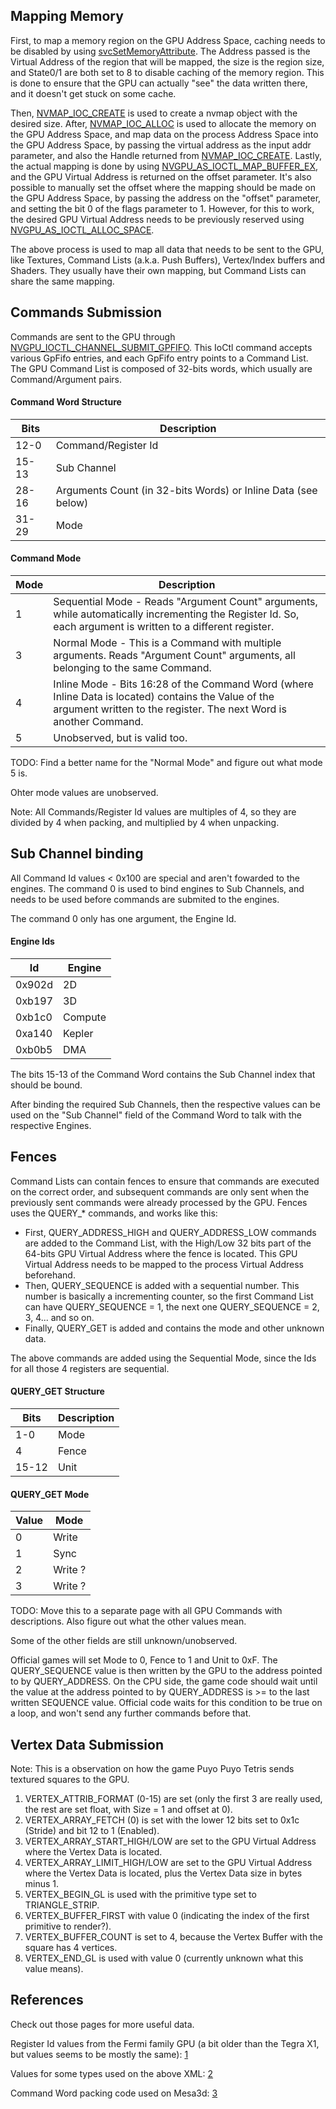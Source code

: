 ## Mapping Memory

First, to map a memory region on the GPU Address Space, caching needs to
be disabled by using
[svcSetMemoryAttribute](SVC#svcSetMemoryAttribute.md##svcSetMemoryAttribute "wikilink").
The Address passed is the Virtual Address of the region that will be
mapped, the size is the region size, and State0/1 are both set to 8 to
disable caching of the memory region. This is done to ensure that the
GPU can actually "see" the data written there, and it doesn't get stuck
on some cache.

Then,
[NVMAP\_IOC\_CREATE](NV%20services#NVMAP%20IOC%20CREATE.md##NVMAP_IOC_CREATE "wikilink")
is used to create a nvmap object with the desired size. After,
[NVMAP\_IOC\_ALLOC](NV%20services#NVMAP%20IOC%20ALLOC.md##NVMAP_IOC_ALLOC "wikilink")
is used to allocate the memory on the GPU Address Space, and map data on
the process Address Space into the GPU Address Space, by passing the
virtual address as the input addr parameter, and also the Handle
returned from
[NVMAP\_IOC\_CREATE](NV%20services#NVMAP%20IOC%20CREATE.md##NVMAP_IOC_CREATE "wikilink").
Lastly, the actual mapping is done by using
[NVGPU\_AS\_IOCTL\_MAP\_BUFFER\_EX](NV%20services#NVGPU%20AS%20IOCTL%20MAP%20BUFFER%20EX.md##NVGPU_AS_IOCTL_MAP_BUFFER_EX "wikilink"),
and the GPU Virtual Address is returned on the offset parameter. It's
also possible to manually set the offset where the mapping should be
made on the GPU Address Space, by passing the address on the "offset"
parameter, and setting the bit 0 of the flags parameter to 1. However,
for this to work, the desired GPU Virtual Address needs to be previously
reserved using
[NVGPU\_AS\_IOCTL\_ALLOC\_SPACE](NV%20services#NVGPU%20AS%20IOCTL%20ALLOC%20SPACE.md##NVGPU_AS_IOCTL_ALLOC_SPACE "wikilink").

The above process is used to map all data that needs to be sent to the
GPU, like Textures, Command Lists (a.k.a. Push Buffers), Vertex/Index
buffers and Shaders. They usually have their own mapping, but Command
Lists can share the same mapping.

## Commands Submission

Commands are sent to the GPU through
[NVGPU\_IOCTL\_CHANNEL\_SUBMIT\_GPFIFO](NV%20services#NVGPU%20IOCTL%20CHANNEL%20SUBMIT%20GPFIFO.md##NVGPU_IOCTL_CHANNEL_SUBMIT_GPFIFO "wikilink").
This IoCtl command accepts various GpFifo entries, and each GpFifo entry
points to a Command List. The GPU Command List is composed of 32-bits
words, which usually are Command/Argument
pairs.

#### Command Word Structure

| Bits  | Description                                                   |
| ----- | ------------------------------------------------------------- |
| 12-0  | Command/Register Id                                           |
| 15-13 | Sub Channel                                                   |
| 28-16 | Arguments Count (in 32-bits Words) or Inline Data (see below) |
| 31-29 | Mode                                                          |

#### Command Mode

| Mode | Description                                                                                                                                                               |
| ---- | ------------------------------------------------------------------------------------------------------------------------------------------------------------------------- |
| 1    | Sequential Mode - Reads "Argument Count" arguments, while automatically incrementing the Register Id. So, each argument is written to a different register.               |
| 3    | Normal Mode - This is a Command with multiple arguments. Reads "Argument Count" arguments, all belonging to the same Command.                                             |
| 4    | Inline Mode - Bits 16:28 of the Command Word (where Inline Data is located) contains the Value of the argument written to the register. The next Word is another Command. |
| 5    | Unobserved, but is valid too.                                                                                                                                             |

TODO: Find a better name for the "Normal Mode" and figure out what mode
5 is.

Ohter mode values are unobserved.

Note: All Commands/Register Id values are multiples of 4, so they are
divided by 4 when packing, and multiplied by 4 when unpacking.

## Sub Channel binding

All Command Id values \< 0x100 are special and aren't fowarded to the
engines. The command 0 is used to bind engines to Sub Channels, and
needs to be used before commands are submited to the engines.

The command 0 only has one argument, the Engine Id.

#### Engine Ids

| Id     | Engine  |
| ------ | ------- |
| 0x902d | 2D      |
| 0xb197 | 3D      |
| 0xb1c0 | Compute |
| 0xa140 | Kepler  |
| 0xb0b5 | DMA     |

The bits 15-13 of the Command Word contains the Sub Channel index that
should be bound.

After binding the required Sub Channels, then the respective values can
be used on the "Sub Channel" field of the Command Word to talk with the
respective Engines.

## Fences

Command Lists can contain fences to ensure that commands are executed on
the correct order, and subsequent commands are only sent when the
previously sent commands were already processed by the GPU. Fences uses
the QUERY\_\* commands, and works like this:

  - First, QUERY\_ADDRESS\_HIGH and QUERY\_ADDRESS\_LOW commands are
    added to the Command List, with the High/Low 32 bits part of the
    64-bits GPU Virtual Address where the fence is located. This GPU
    Virtual Address needs to be mapped to the process Virtual Address
    beforehand.
  - Then, QUERY\_SEQUENCE is added with a sequential number. This number
    is basically a incrementing counter, so the first Command List can
    have QUERY\_SEQUENCE = 1, the next one QUERY\_SEQUENCE = 2, 3, 4...
    and so on.
  - Finally, QUERY\_GET is added and contains the mode and other unknown
    data.

The above commands are added using the Sequential Mode, since the Ids
for all those 4 registers are sequential.

#### QUERY\_GET Structure

| Bits  | Description |
| ----- | ----------- |
| 1-0   | Mode        |
| 4     | Fence       |
| 15-12 | Unit        |

#### QUERY\_GET Mode

| Value | Mode    |
| ----- | ------- |
| 0     | Write   |
| 1     | Sync    |
| 2     | Write ? |
| 3     | Write ? |

TODO: Move this to a separate page with all GPU Commands with
descriptions. Also figure out what the other values mean.

Some of the other fields are still unknown/unobserved.

Official games will set Mode to 0, Fence to 1 and Unit to 0xF. The
QUERY\_SEQUENCE value is then written by the GPU to the address pointed
to by QUERY\_ADDRESS. On the CPU side, the game code should wait until
the value at the address pointed to by QUERY\_ADDRESS is \>= to the last
written SEQUENCE value. Official code waits for this condition to be
true on a loop, and won't send any further commands before that.

## Vertex Data Submission

Note: This is a observation on how the game Puyo Puyo Tetris sends
textured squares to the GPU.

1.  VERTEX\_ATTRIB\_FORMAT (0-15) are set (only the first 3 are really
    used, the rest are set float, with Size = 1 and offset at 0).
2.  VERTEX\_ARRAY\_FETCH (0) is set with the lower 12 bits set to 0x1c
    (Stride) and bit 12 to 1 (Enabled).
3.  VERTEX\_ARRAY\_START\_HIGH/LOW are set to the GPU Virtual Address
    where the Vertex Data is located.
4.  VERTEX\_ARRAY\_LIMIT\_HIGH/LOW are set to the GPU Virtual Address
    where the Vertex Data is located, plus the Vertex Data size in bytes
    minus 1.
5.  VERTEX\_BEGIN\_GL is used with the primitive type set to
    TRIANGLE\_STRIP.
6.  VERTEX\_BUFFER\_FIRST with value 0 (indicating the index of the
    first primitive to render?).
7.  VERTEX\_BUFFER\_COUNT is set to 4, because the Vertex Buffer with
    the square has 4 vertices.
8.  VERTEX\_END\_GL is used with value 0 (currently unknown what this
    value means).

## References

Check out those pages for more useful data.

Register Id values from the Fermi family GPU (a bit older than the Tegra
X1, but values seems to be mostly the same):
[1](https://github.com/envytools/envytools/blob/master/rnndb/graph/gf100_3d.xml)

Values for some types used on the above XML:
[2](https://github.com/envytools/envytools/blob/master/rnndb/graph/nv_3ddefs.xml)

Command Word packing code used on Mesa3d:
[3](https://cgit.freedesktop.org/mesa/mesa/tree/src/gallium/drivers/nouveau/nvc0/nvc0_winsys.h)
